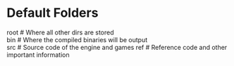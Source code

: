 # Default Folders
root    # Where all other dirs are stored  
bin     # Where the compiled binaries will be output  
src     # Source code of the engine and games
ref     # Reference code and other important information  
